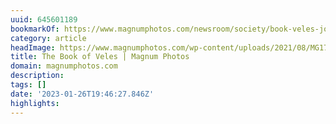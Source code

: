 ```yaml
---
uuid: 645601189
bookmarkOf: https://www.magnumphotos.com/newsroom/society/book-veles-jonas-bendiksen-hoodwinked-photography-industry/
category: article
headImage: https://www.magnumphotos.com/wp-content/uploads/2021/08/MG172509-scaled.jpg
title: The Book of Veles | Magnum Photos
domain: magnumphotos.com
description:
tags: []
date: '2023-01-26T19:46:27.846Z'
highlights:
---
```



